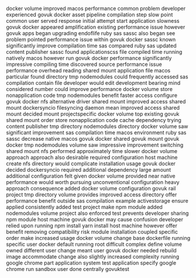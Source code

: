docker volume improved macos performance common problem developer experienced govuk docker asset pipeline compilation step slow point common user served response initial attempt start application slowness govuk docker appeared amplification existing performance issue however govuk apps began upgrading endoflife ruby sas sassc also began see problem pointed performance issue within govuk docker sassc known significantly improve compilation time sas compared ruby sas updated content publisher sassc found applicationscss file compiled time running natively macos however run govuk docker performance significantly impressive compiling time discovered source performance issue performance overhead reading shared mount application file macos particular found directory tmp nodemodules could frequently accessed sas compilation contain file developer would edit development bearing mind considered number could improve performance docker volume store nonapplication code tmp nodemodules benefit faster access configure govuk docker nfs alternative driver shared mount improved access shared mount dockersyncio filesyncing daemon mean improved access shared mount decided mount projectspecific docker volume top existing govuk shared mount order store nonapplication code cache dependency trying content publisher tmp directory nodemodules directory docker volume saw significant improvement sas compilation time macos environment ruby sas sassc decrease native macos govuk docker shared govuk mount govuk docker tmp nodemodules volume saw impressive improvement switching shared mount nfs performed approximately time slower docker volume approach approach also desirable required configuration host machine create nfs directory would complicate installation usage govuk docker decided dockersyncio required additional dependency large amount additional configuration felt given docker volume provided near native performance would worth pursuing unconventional configuration heavy approach consequence added docker volume configuration govuk rail project tmp directory volume provides improved access directory offer performance benefit outside sas compilation example activestorage ensure applied consistently added test project make npm module added nodemodules volume project also enforced test prevents developer sharing npm module host machine govuk docker may cause confusion developer relied upon running npm install yarn install host machine however offer benefit removing compatibility risk module installation coupled specific order make increased usage docker volume change base dockerfile running specific user docker default running root difficult complex define volume owned different user change meant user govuk docker needed rebuild image accommodate change also slightly increased complexity running google chrome part application system test application specify google chrome run sandbox user done centrally govuktest